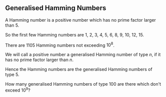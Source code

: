 ## Generalised Hamming Numbers

A Hamming number is a positive number which has no prime factor larger than $5$.

So the first few Hamming numbers are $1$, $2$, $3$, $4$, $5$, $6$, $8$, $9$, $10$, $12$, $15$.

There are $1105$ Hamming numbers not exceeding $10^8$.

We will call a positive number a generalised Hamming number of type $n$, if it has no prime factor larger than $n$.

Hence the Hamming numbers are the generalised Hamming numbers of type $5$.

How many generalised Hamming numbers of type $100$ are there which don't exceed $10^9$?
